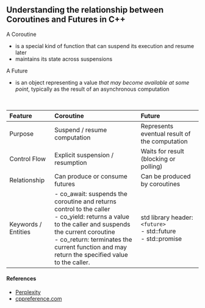 
## Understanding the relationship between Coroutines and Futures in C++

A Coroutine
- is a special kind of function that can suspend its execution and resume later
- maintains its state across suspensions

A Future
- is an object representing a value _that may become available at some point_, typically as the result of an asynchronous computation

</br>

| **Feature** | **Coroutine** | **Future** |
|:------------|:---------------------------------|:---------------------------------|
| Purpose     | Suspend / resume computation     | Represents eventual result of the computation |
| Control Flow | Explicit suspension / resumption | Waits for result (blocking or polling) |
| Relationship | Can produce or consume futures | Can be produced by coroutines |
| Keywords / Entities | - co_await: suspends the coroutine and returns control to the caller</br> - co_yield: returns a value to the caller and suspends the current coroutine</br> - co_return: terminates the current function and may return the specified value to the caller. | std library header: <code>&lt;future&gt;</code> <br> - std::future<br> - std::promise  |



#### References
- [Perplexity](https://www.perplexity.ai)
- [cppreference.com](https://en.cppreference.com/w/cpp/20)

